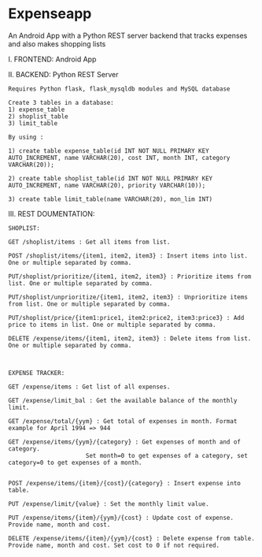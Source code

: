 # Expenseapp
An Android App with a Python REST server backend that tracks expenses and also makes shopping lists




I. FRONTEND: Android App




II. BACKEND: Python REST Server
	
	Requires Python flask, flask_mysqldb modules and MySQL database

	Create 3 tables in a database:
	1) expense_table
	2) shoplist_table
	3) limit_table
 
	By using :

	1) create table expense_table(id INT NOT NULL PRIMARY KEY AUTO_INCREMENT, name VARCHAR(20), cost INT, month INT, category VARCHAR(20));

	2) create table shoplist_table(id INT NOT NULL PRIMARY KEY AUTO_INCREMENT, name VARCHAR(20), priority VARCHAR(10));

	3) create table limit_table(name VARCHAR(20), mon_lim INT)



III. REST DOUMENTATION:

	SHOPLIST:

	GET /shoplist/items : Get all items from list.	

	POST /shoplist/items/{item1, item2, item3} : Insert items into list. One or multiple separated by comma.

	PUT/shoplist/prioritize/{item1, item2, item3} : Prioritize items from list. One or multiple separated by comma.
	
	PUT/shoplist/unprioritize/{item1, item2, item3} : Unprioritize items from list. One or multiple separated by comma.

	PUT/shoplist/price/{item1:price1, item2:price2, item3:price3} : Add price to items in list. One or multiple separated by comma.
	
	DELETE /expense/items/{item1, item2, item3} : Delete items from list. One or multiple separated by comma.	



	EXPENSE TRACKER:

	GET /expense/items : Get list of all expenses.

	GET /expense/limit_bal : Get the available balance of the monthly limit.

	GET /expense/total/{yym} : Get total of expenses in month. Format example for April 1994 => 944 

	GET /expense/items/{yym}/{category} : Get expenses of month and of category. 
					      Set month=0 to get expenses of a category, set category=0 to get expenses of a month.


	POST /expense/items/{item}/{cost}/{category} : Insert expense into table.

	PUT /expense/limit/{value} : Set the monthly limit value.

	PUT /expense/items/{item}/{yym}/{cost} : Update cost of expense. Provide name, month and cost.

	DELETE /expense/items/{item}/{yym}/{cost} : Delete expense from table. Provide name, month and cost. Set cost to 0 if not required.




	